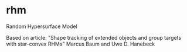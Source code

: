 # rhm
Random Hypersurface Model

Based on article:
"Shape tracking of extended objects and group targets with star-convex RHMs"
Marcus Baum and Uwe D. Hanebeck
